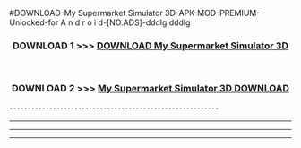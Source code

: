 #DOWNLOAD-My Supermarket Simulator 3D-APK-MOD-PREMIUM-Unlocked-for A n d r o i d-[NO.ADS]-dddlg dddlg 



<div align="center">

<h3>DOWNLOAD 1 >>> <a href="https://t.co/FKmqrqFo6t??judul=My Supermarket Simulator 3D">DOWNLOAD My Supermarket Simulator 3D</a></h3><br>

<h3>DOWNLOAD 2 >>> <a href="https://t.co/FKmqrqFo6t??judul=My Supermarket Simulator 3D">My Supermarket Simulator 3D DOWNLOAD </a></h3>

</div>
----------------------------------------------------------

----------------------------------------------------------

----------------------------------------------------------

----------------------------------------------------------



